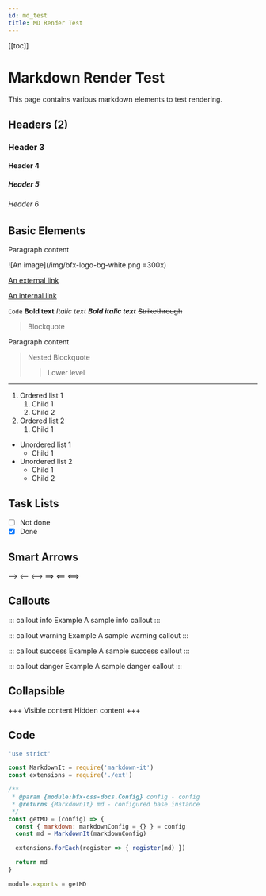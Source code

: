 ```yaml
---
id: md_test
title: MD Render Test
---
```


[[toc]]

# Markdown Render Test

This page contains various markdown elements to test rendering.

## Headers (2)

### Header 3

#### Header 4

##### Header 5

###### Header 6

## Basic Elements

Paragraph content

![An image](/img/bfx-logo-bg-white.png =300x)

[An external link](https://www.bitfinex.com)

[An internal link](/index.html)

`Code`
**Bold text**
_Italic text_
***Bold italic text***
~~Strikethrough~~

> Blockquote

Paragraph content

> Nested Blockquote
>> Lower level

---

1. Ordered list 1
    1. Child 1
    2. Child 2
2. Ordered list 2
    1. Child 1

* Unordered list 1
    * Child 1
* Unordered list 2
    * Child 1
    * Child 2

## Task Lists

* [ ] Not done
* [x] Done

## Smart Arrows

-->
<--
<-->
==>
<==
<==>

## Callouts

::: callout info Example
A sample info callout
:::

::: callout warning Example
A sample warning callout
:::

::: callout success Example
A sample success callout
:::

::: callout danger Example
A sample danger callout
:::

## Collapsible

+++ Visible content
Hidden content
+++

## Code

```js {14}
'use strict'

const MarkdownIt = require('markdown-it')
const extensions = require('./ext')

/**
 * @param {module:bfx-oss-docs.Config} config - config
 * @returns {MarkdownIt} md - configured base instance
 */
const getMD = (config) => {
  const { markdown: markdownConfig = {} } = config
  const md = MarkdownIt(markdownConfig)

  extensions.forEach(register => { register(md) })

  return md
}

module.exports = getMD
```
